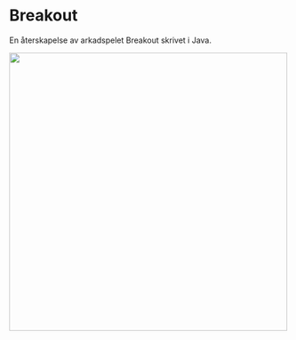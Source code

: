 # Breakout
En återskapelse av arkadspelet Breakout skrivet i Java.
 


<img src="https://github.com/user-attachments/assets/f5729d92-70ec-4ea5-8b33-0d78d84cb020" width="500">
